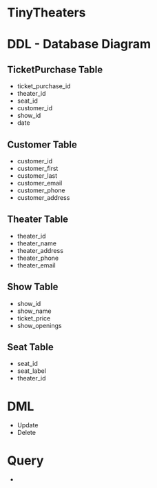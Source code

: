 # TinyTheaters

# DDL - Database Diagram

## TicketPurchase Table
- ticket_purchase_id
- theater_id
- seat_id
- customer_id
- show_id	
- date

## Customer Table
- customer_id
- customer_first	
- customer_last	
- customer_email	
- customer_phone	
- customer_address	

## Theater Table
- theater_id
- theater_name
- theater_address	
- theater_phone	
- theater_email

## Show Table
- show_id
- show_name
- ticket_price
- show_openings

## Seat Table
- seat_id
- seat_label
- theater_id


# DML
- Update
- Delete

# Query 
- 
